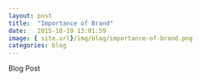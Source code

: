 ```yaml
---
layout: post
title:  "Importance of Brand"
date:   2015-10-19 13:01:59
image: { site.url}/img/blog/importance-of-brand.png
categories: blog
---
```

Blog Post
